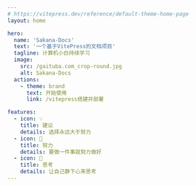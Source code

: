 ```yaml
---
# https://vitepress.dev/reference/default-theme-home-page
layout: home

hero:
  name: 'Sakana-Docs'
  text: '一个基于VitePress的文档项目'
  tagline: 计算机小白持续学习
  image:
    src: /gaituba.com_crop-round.jpg
    alt: Sakana-Docs
  actions:
    - theme: brand
      text: 开始使用
      link: /vitepress搭建并部署

features:
  - icon: 💡
    title: 建议
    details: 选择永远大于努力
  - icon: 💪
    title: 努力
    details: 要做一件事就努力做好
  - icon: 🤔
    title: 思考
    details: 让自己静下心来思考
---
```


